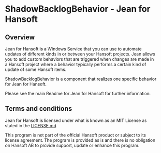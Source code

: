 ShadowBacklogBehavior - Jean for Hansoft
========================================

Overview
--------
Jean for Hansoft is a Windows Service that you can use to automate  updates of different kinds in or between your Hansoft projects. Jean
allows you to add custom behaviors that are triggered when changes are made in a Hansoft project where a behavior typically performs a certain
kind of update of some Hansoft items. 

ShadowBacklogBehavior is a component that realizes one specific behavior for Jean for Hansoft.

Please see the main Readme for Jean for Hansoft for further information.


Terms and conditions
--------------------
Jean for Hansoft is licensed under what is known as an MIT License as stated in the [LICENSE.md](LICENSE.md).

This program is not part of the official Hansoft product or subject to its license agreement.
The program is provided as is and there is no obligation on Hansoft AB to provide support, update or enhance this program.
